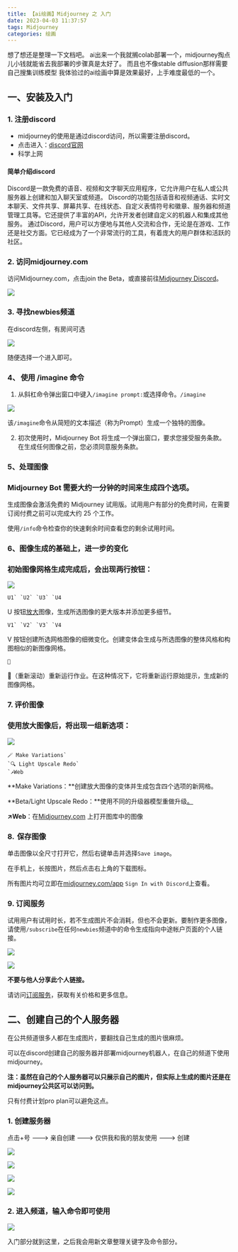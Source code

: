 ```yaml
---
title: 【ai绘画】Midjourney 之 入门
date: 2023-04-03 11:37:57
tags: Midjourney
categories: 绘画
---
```


想了想还是整理一下文档吧。
ai出来一个我就搁colab部署一个，midjourney掏点儿小钱就能省去我部署的步骤真是太好了。
而且也不像stable diffusion那样需要自己搜集训练模型
我体验过的ai绘画中算是效果最好，上手难度最低的一个。

## 一、安装及入门

### 1. 注册discord
+ midjourney的使用是通过discord访问，所以需要注册discord。
+ 点击进入：[discord官网](https://discord.com/)
+ 科学上网
#### 简单介绍discord
Discord是一款免费的语音、视频和文字聊天应用程序，它允许用户在私人或公共服务器上创建和加入聊天室或频道。
Discord的功能包括语音和视频通话、实时文本聊天、文件共享、屏幕共享、在线状态、自定义表情符号和徽章、服务器和频道管理工具等。它还提供了丰富的API，允许开发者创建自定义的机器人和集成其他服务。
通过Discord，用户可以方便地与其他人交流和合作，无论是在游戏、工作还是社交方面。它已经成为了一个非常流行的工具，有着庞大的用户群体和活跃的社区。

### 2. 访问midjourney.com

访问Midjourney.com，点击join the Beta，或直接前往[Midjourney Discord](https://discord.gg/midjourney)。

![](/images/image-20230403114938818.png)

### 3. 寻找newbies频道

在discord左侧，有房间可选

![](/images/image-20230403115710176.png)

随便选择一个进入即可。

### 4、 使用 /imagine 命令

1. 从斜杠命令弹出窗口中键入`/imagine prompt:`或选择命令。`/imagine`

![](/images/image-20230403120334073.png)

该`/imagine`命令从简短的文本描述（称为Prompt）生成一个独特的图像。

2. 初次使用时，Midjourney Bot 将生成一个弹出窗口，要求您接受服务条款。在生成任何图像之前，您必须同意服务条款。

### 5、处理图像

### Midjourney Bot 需要大约一分钟的时间来生成四个选项。

生成图像会激活免费的 Midjourney 试用版。试用用户有部分的免费时间，在需要订阅付费之前可以完成大约 25 个工作。

使用`/info`命令检查你的快速剩余时间查看您的剩余试用时间。

### 6、图像生成的基础上，进一步的变化

### 初始图像网格生成完成后，会出现两行按钮：

![](/images/image-20230403120853420.png)

```
U1` `U2` `U3` `U4
```

U 按钮[放大](https://docs.midjourney.com/upscalers)图像，生成所选图像的更大版本并添加更多细节。

```
V1` `V2` `V3` `V4
```

V 按钮创建所选网格图像的细微变化。创建变体会生成与所选图像的整体风格和构图相似的新图像网格。

```
🔄
```

🔄（重新滚动）重新运行作业。在这种情况下，它将重新运行原始提示，生成新的图像网格。

### 7. 评价图像

### 使用放大图像后，将出现一组新选项：

![](/images/image-20230403121020222.png)

```
🪄 Make Variations` 
`🔍 Light Upscale Redo`
`↗️Web
```

**Make Variations：**创建放大图像的变体并生成包含四个选项的新网格。

**Beta/Light Upscale Redo：**使用不同的升级器模型重做升级[。](https://docs.midjourney.com/upscalers)

**↗️Web**：在[Midjourney.com](https://www.midjourney.com/home/) 上打开图库中的图像

### 8.  保存图像

单击图像以全尺寸打开它，然后右键单击并选择`Save image`。

在手机上，长按图片，然后点击右上角的下载图标。

所有图片均可立即在[midjourney.com/app](https://www.midjourney.com/app/)
`Sign In with Discord`上查看。

### 9. 订阅服务

试用用户有试用时长，若不生成图片不会消耗，但也不会更新。要制作更多图像，请使用`/subscribe`在任何`newbies`频道中的命令生成指向中途帐户页面的个人链接。

![](/images/image-20230403121533718.png)

![](/images/image-20230403121603281.png)

**不要与他人分享此个人链接。**

请访问[订阅服务](https://docs.midjourney.com/plans)，获取有关价格和更多信息。

## 二、创建自己的个人服务器

在公共频道很多人都在生成图片，要翻找自己生成的图片很麻烦。

可以在discord创建自己的服务器并部署midjourney机器人，在自己的频道下使用midjourney。

**注：虽然在自己的个人服务器可以只展示自己的图片，但实际上生成的图片还是在midjourney公共区可以访问到。**

只有付费计划pro plan可以避免这点。

### 1. 创建服务器

点击+号 ---> 亲自创建 ---> 仅供我和我的朋友使用 ---> 创建

![](/images/image-20230403122133776.png)

![](/images/image-20230403122249556.png)

![](/images/image-20230403122304271.png)

![](/images/image-20230403122315091.png)

### 2. 进入频道，输入命令即可使用

![](/images/image-20230403122348895.png)



入门部分就到这里，之后我会用新文章整理关键字及命令部分。